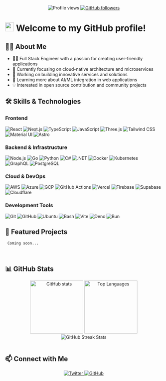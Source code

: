 <!-- 1. GitHub ユーザー名を変更 -->
<div align="center">
  <img src="https://komarev.com/ghpvc/?username=0xfab0131" alt="Profile views" />
  <a href="https://github.com/0xfab0131?tab=followers">
    <img alt="GitHub followers" src="https://img.shields.io/github/followers/0xfab0131?style=flat&logo=github">
  </a>
</div>

# <img src="https://media.giphy.com/media/hvRJCLFzcasrR4ia7z/giphy.gif" width="28"> Welcome to my GitHub profile!

<!-- 2. プロフィールや連絡先を変更 -->

## 👨‍💻 About Me

- 🧑‍💻 Full Stack Engineer with a passion for creating user-friendly applications
- 🚀 Currently focusing on cloud-native architecture and microservices
- 🔭 Working on building innovative services and solutions
- 🌱 Learning more about AI/ML integration in web applications
- 💡 Interested in open source contribution and community projects

<!-- 3. 好きな技術スタックに変更 -->

## 🛠️ Skills & Technologies

### Frontend

<p>
  <img alt="React" src="https://img.shields.io/badge/-React-45b8d8?style=flat-square&logo=react&logoColor=white" />
  <img alt="Next.js" src="https://img.shields.io/badge/-Next.js-000000?style=flat-square&logo=next.js&logoColor=white" />
  <img alt="TypeScript" src="https://img.shields.io/badge/-TypeScript-3178C6?style=flat-square&logo=typescript&logoColor=white" />
  <img alt="JavaScript" src="https://img.shields.io/badge/-JavaScript-F7DF1E?style=flat-square&logo=javascript&logoColor=black" />
  <img alt="Three.js" src="https://img.shields.io/badge/-Three.js-000000?style=flat-square&logo=three.js&logoColor=white" />
  <img alt="Tailwind CSS" src="https://img.shields.io/badge/-Tailwind%20CSS-38B2AC?style=flat-square&logo=tailwind-css&logoColor=white" />
  <img alt="Material UI" src="https://img.shields.io/badge/-Material%20UI-0081CB?style=flat-square&logo=material-ui&logoColor=white" />
  <img alt="Astro" src="https://img.shields.io/badge/-Astro-FF5D01?style=flat-square&logo=astro&logoColor=white" />
</p>

### Backend & Infrastructure

<p>
  <img alt="Node.js" src="https://img.shields.io/badge/-Node.js-339933?style=flat-square&logo=node.js&logoColor=white" />
  <img alt="Go" src="https://img.shields.io/badge/-Go-00ADD8?style=flat-square&logo=go&logoColor=white" />
  <img alt="Python" src="https://img.shields.io/badge/-Python-3776AB?style=flat-square&logo=python&logoColor=white" />
  <img alt="C#" src="https://img.shields.io/badge/-C%23-239120?style=flat-square&logo=c-sharp&logoColor=white" />
  <img alt=".NET" src="https://img.shields.io/badge/-.NET-512BD4?style=flat-square&logo=.net&logoColor=white" />
  <img alt="Docker" src="https://img.shields.io/badge/-Docker-46a2f1?style=flat-square&logo=docker&logoColor=white" />
  <img alt="Kubernetes" src="https://img.shields.io/badge/-Kubernetes-326CE5?style=flat-square&logo=kubernetes&logoColor=white" />
  <img alt="GraphQL" src="https://img.shields.io/badge/-GraphQL-E10098?style=flat-square&logo=graphql&logoColor=white" />
  <img alt="PostgreSQL" src="https://img.shields.io/badge/-PostgreSQL-336791?style=flat-square&logo=postgresql&logoColor=white" />
</p>

### Cloud & DevOps

<p>
  <img alt="AWS" src="https://img.shields.io/badge/-AWS-232F3E?style=flat-square&logo=amazon-aws&logoColor=white" />
  <img alt="Azure" src="https://img.shields.io/badge/-Azure-0089D6?style=flat-square&logo=microsoft-azure&logoColor=white" />
  <img alt="GCP" src="https://img.shields.io/badge/-Google%20Cloud-4285F4?style=flat-square&logo=google-cloud&logoColor=white" />
  <img alt="GitHub Actions" src="https://img.shields.io/badge/-GitHub%20Actions-2088FF?style=flat-square&logo=github-actions&logoColor=white" />
  <img alt="Vercel" src="https://img.shields.io/badge/-Vercel-000000?style=flat-square&logo=vercel&logoColor=white" />
  <img alt="Firebase" src="https://img.shields.io/badge/-Firebase-FFCA28?style=flat-square&logo=firebase&logoColor=black" />
  <img alt="Supabase" src="https://img.shields.io/badge/-Supabase-3ECF8E?style=flat-square&logo=supabase&logoColor=white" />
  <img alt="Cloudflare" src="https://img.shields.io/badge/-Cloudflare-F38020?style=flat-square&logo=cloudflare&logoColor=white" />
</p>

### Development Tools

<p>
  <img alt="Git" src="https://img.shields.io/badge/-Git-F05032?style=flat-square&logo=git&logoColor=white" />
  <img alt="GitHub" src="https://img.shields.io/badge/-GitHub-181717?style=flat-square&logo=github&logoColor=white" />
  <img alt="Ubuntu" src="https://img.shields.io/badge/-Ubuntu-E95420?style=flat-square&logo=ubuntu&logoColor=white" />
  <img alt="Bash" src="https://img.shields.io/badge/-Bash-4EAA25?style=flat-square&logo=gnu-bash&logoColor=white" />
  <img alt="Vite" src="https://img.shields.io/badge/-Vite-646CFF?style=flat-square&logo=vite&logoColor=white" />
  <img alt="Deno" src="https://img.shields.io/badge/-Deno-000000?style=flat-square&logo=deno&logoColor=white" />
  <img alt="Bun" src="https://img.shields.io/badge/-Bun-000000?style=flat-square&logo=bun&logoColor=white" />
</p>

<!-- 4. 注目のプロジェクトセクション（新規追加） -->

## 📂 Featured Projects

```
 Coming soon...
```

<!-- <div align="center">
  <a href="https://github.com/0xfab0131/your-project-1">
    <img align="center" src="https://github-readme-stats.vercel.app/api/pin/?username=0xfab0131&repo=your-project-1&theme=vue-dark" />
  </a>
  <a href="https://github.com/0xfab0131/your-project-2">
    <img align="center" src="https://github-readme-stats.vercel.app/api/pin/?username=0xfab0131&repo=your-project-2&theme=vue-dark" />
  </a>
</div> -->
<br>

<!-- 5. GitHub ユーザー名を変更, 2箇所 -->

## 📊 GitHub Stats

<div align="center"> 
  <img alt="GitHub stats" height="170px" src="https://github-readme-stats-azure.vercel.app/api?username=0xfab0131&theme=vue-dark&count_private=true&include_all_commits=true&rank_icon=github&show_icons=true" />
  <img alt="Top Languages" height="170px" src="https://github-readme-stats-azure.vercel.app/api/top-langs/?username=0xfab0131&theme=vue-dark&count_private=true&show_icons=true&layout=compact&include_all_commits=true&rank_icon=github&size_weight=0.5&count_weight=0.5&langs_count=8&card_width=300&hide=html,css,php" />
</div>

<div align="center">
  <img alt="GitHub Streak Stats" src="https://github-readme-streak-stats.herokuapp.com/?user=0xfab0131&theme=vue-dark" />
</div>
<br>

<!-- 6. 連絡先情報の拡充 -->

## 📫 Connect with Me

<div align="center">
  <a href="https://twitter.com/fab_for_fab">
    <img alt="Twitter" src="https://img.shields.io/badge/-Twitter-1DA1F2?style=for-the-badge&logo=twitter&logoColor=white" />
  </a>
  <a href="https://github.com/0xfab0131">
    <img alt="GitHub" src="https://img.shields.io/badge/-GitHub-181717?style=for-the-badge&logo=github&logoColor=white" />
  </a>
</div>

